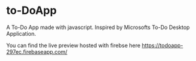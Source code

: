 # to-DoApp
A To-Do App made with javascript. Inspired by Microsofts To-Do Desktop Application.

You can find the live preview hosted with firebse here https://todoapp-297ec.firebaseapp.com/

